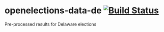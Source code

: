 # openelections-data-de [![Build Status](https://github.com/openelections/openelections-data-de/actions/workflows/format_tests.yml/badge.svg?branch=master)](https://github.com/openelections/openelections-data-de/actions)
Pre-processed results for Delaware elections
